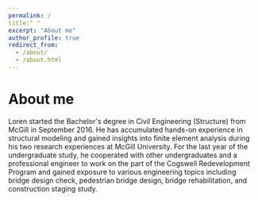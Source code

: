 ```yaml
---
permalink: /
title:" "
excerpt: "About me"
author_profile: true
redirect_from: 
  - /about/
  - /about.html
---
```

About me
====
Loren started the Bachelor's degree in Civil Engineering (Structure) from McGill in September 2016. He has accumulated hands-on experience in structural modeling and gained insights into finite element analysis during his two research experiences at McGill University. For the last year of the undergraduate study, he cooperated with other undergraduates and a professional engineer to work on the part of the Cogswell Redevelopment Program and gained exposure to various engineering topics including bridge design check, pedestrian bridge design, bridge rehabilitation, and construction staging study. 
